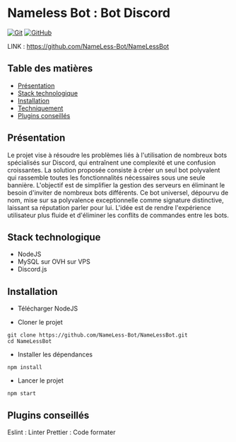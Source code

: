 # Nameless Bot : Bot Discord

[![Git](https://img.shields.io/badge/Git-F05032.svg?style=for-the-badge&logo=Git&logoColor=white)](https://git-scm.com/)
[![GitHub](https://img.shields.io/badge/GitHub-181717.svg?style=for-the-badge&logo=GitHub&logoColor=white)](https://git-scm.com/)

LINK : https://github.com/NameLess-Bot/NameLessBot

## Table des matières

- [Présentation](#présentation)
- [Stack technologique](#stack-technologique)
- [Installation](#installation)
- [Techniquement](#techniquement)
- [Plugins conseillés](#plugins-conseillés)

## Présentation

Le projet vise à résoudre les problèmes liés à l'utilisation de nombreux bots spécialisés sur Discord, qui entraînent une complexité et une confusion croissantes. La solution proposée consiste à créer un seul bot polyvalent qui rassemble toutes les fonctionnalités nécessaires sous une seule bannière. L'objectif est de simplifier la gestion des serveurs en éliminant le besoin d'inviter de nombreux bots différents. Ce bot universel, dépourvu de nom, mise sur sa polyvalence exceptionnelle comme signature distinctive, laissant sa réputation parler pour lui. L'idée est de rendre l'expérience utilisateur plus fluide et d'éliminer les conflits de commandes entre les bots.

## Stack technologique

- NodeJS
- MySQL sur OVH sur VPS
- Discord.js

## Installation

- Télécharger NodeJS

- Cloner le projet

```shell
git clone https://github.com/NameLess-Bot/NameLessBot.git
cd NameLessBot
```

- Installer les dépendances

```shell
npm install
```

- Lancer le projet

```shell
npm start
```

## Plugins conseillés

Eslint : Linter
Prettier : Code formater
